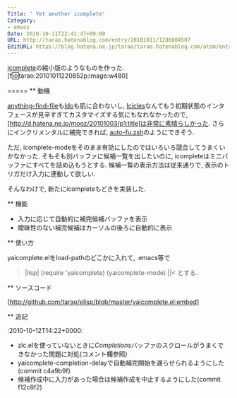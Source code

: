 ```yaml
---
Title: ' Yet another icomplete'
Category:
- emacs
Date: 2010-10-11T22:41:47+09:00
URL: http://tarao.hatenablog.com/entry/20101011/1286804507
EditURL: https://blog.hatena.ne.jp/tarao/tarao.hatenablog.com/atom/entry/6653586347149236194
---
```


<a href="http://www.emacswiki.org/emacs/IcompleteMode">icomplete</a>の縮小版のようなものを作った.
[f:id:tarao:20101011220852p:image:w480]

=====
** 動機

<a href="http://www.emacswiki.org/emacs/anything-complete.el">anything-find-file</a>も<a href="http://www.emacswiki.org/emacs/InteractivelyDoThings">Ido</a>も肌に合わないし, <a href="http://www.emacswiki.org/emacs/Icicles">Icicles</a>なんてもう初期状態のインタフェースが見辛すぎてカスタマイズする気にもなれなかったので, [http://d.hatena.ne.jp/mooz/20101003/p1:title]は非常に素晴らしかった. さらにインクリメンタルに補完できれば, <a href="http://d.hatena.ne.jp/hchbaw/20100526/1274886125">auto-fu.zsh</a>のようにできそう.

ただ, icomplete-modeをそのまま有効にしたのではいろいろ競合してうまくいかなかった. そもそも別バッファに候補一覧を出したいのに, icompleteはミニバッファにすべてを詰め込もうとする. 候補一覧の表示方法は従来通りで, 表示のトリガだけ入力に連動して欲しい.

そんなわけで, 新たにicompleteもどきを実装した.

** 機能

- 入力に応じて自動的に補完候補バッファを表示
- 曖昧性のない補完候補はカーソルの後ろに自動的に表示

** 使い方

yaicomplete.elをload-pathのどこかに入れて, .emacs等で
>|lisp|
(require 'yaicomplete)
(yaicomplete-mode)
||<
とする.

** ソースコード

[http://github.com/tarao/elisp/blob/master/yaicomplete.el:embed]

** 追記

:2010-10-12T14&#58;22+0000:<ul><li>zlc.elを使っていないときに*Completions*バッファのスクロールがうまくできなかった問題に対処(コメント欄参照)</li><li>yaicomplete-completion-delayで自動補完開始を遅らせられるようにした(commit c4a9b9f)</li><li>候補作成中に入力があった場合は候補作成を中止するようにした(commit f12c8f2)</li></ul>
